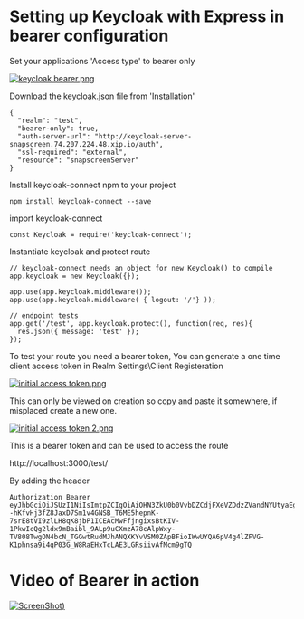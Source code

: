 # Setting up Keycloak with Express in bearer configuration

Set your applications 'Access type'  to bearer only

[![keycloak bearer.png](https://s14.postimg.org/hnpcj6341/keycloak_bearer.png)](https://postimg.org/image/qvhkzva65/)


Download the keycloak.json file from 'Installation'
```$xslt
{
  "realm": "test",
  "bearer-only": true,
  "auth-server-url": "http://keycloak-server-snapscreen.74.207.224.48.xip.io/auth",
  "ssl-required": "external",
  "resource": "snapscreenServer"
}

```
Install keycloak-connect npm to your project
```
npm install keycloak-connect --save
```

import keycloak-connect 
```
const Keycloak = require('keycloak-connect');
```

Instantiate keycloak and protect route

```$xslt
// keycloak-connect needs an object for new Keycloak() to compile
app.keycloak = new Keycloak({});

app.use(app.keycloak.middleware());
app.use(app.keycloak.middleware( { logout: '/'} ));

// endpoint tests
app.get('/test', app.keycloak.protect(), function(req, res){
  res.json({ message: 'test' });
});
```

To test your route you need a bearer token, You can generate a one time client access token in Realm Settings\Client Registeration

[![initial access token.png](https://s17.postimg.org/lukkjrlnj/initial_access_token.png)](https://postimg.org/image/qt82yapgb/)

This can only be viewed on creation so copy and paste it somewhere, if misplaced create a new one.

[![initial access token 2.png](https://s9.postimg.org/ld3lzfd8v/initial_access_token_2.png)](https://postimg.org/image/lpv05lvij/)

This is a bearer token and can be used to access the route 

http://localhost:3000/test/

By adding the header 

```
Authorization Bearer eyJhbGciOiJSUzI1NiIsImtpZCIgOiAiOHN3ZkU0b0VvbDZCdjFXeVZDdzZVandNYUtyaEg5N3NvdTdwcy1XS1lJTSJ9.eyJqdGkiOiIxMDNmMjY2Zi00YmRkLTRhNGUtODAxMy0zNTgzNGI5YzNiM2IiLCJleHAiOjE1MDE2NzM5NzgsIm5iZiI6MCwiaWF0IjoxNDkzMDMzOTc4LCJpc3MiOiJodHRwOi8va2V5Y2xvYWstc2VydmVyLXNuYXBzY3JlZW4uNzQuMjA3LjIyNC40OC54aXAuaW8vYXV0aC9yZWFsbXMvU25hcFNjcmVlbiIsImF1ZCI6Imh0dHA6Ly9rZXljbG9hay1zZXJ2ZXItc25hcHNjcmVlbi43NC4yMDcuMjI0LjQ4LnhpcC5pby9hdXRoL3JlYWxtcy9TbmFwU2NyZWVuIiwidHlwIjoiSW5pdGlhbEFjY2Vzc1Rva2VuIn0.Z9HPq2bYHQWARXq02sssVsacWud106HTQxoczjaQIy7llXa5UI6dL_y2ctxiWs3J2_wXAp9aVtDeSqdAIT2cBudOlkuHodhtHLbeMf7gTimgZ3D9W--hKfvHj3fZ8JaxD7Sm1v4GNSB_T6ME5hepnK-7srE8tVI9zlLH8qK8jbP1ICEAcMwFfjngixsBtKIV-1PkwIcQg2ldx9mBaibl_9ALp9uCXmzA78cAlpWxy-TV808TwgON4bcN_TGGwtRudMJhANQXKYvVSM0ZApBFioIWwUYQA6pV4g4lZFVG-K1phnsa9i4qP03G_W8RaEHxTcLAE3LGRsiivAfMcm9gTQ
```

# Video of Bearer in action 

[![ScreenShot](https://s23.postimg.org/ptaa5yz57/keycloak-express-bearer.png))](https://www.youtube.com/edit?o=U&video_id=UaV3kBEZ9N8)

